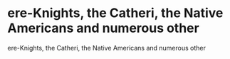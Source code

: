 # ere-Knights, the Catheri,  the Native Americans and numerous other

ere-Knights, the Catheri,  the Native Americans and numerous other